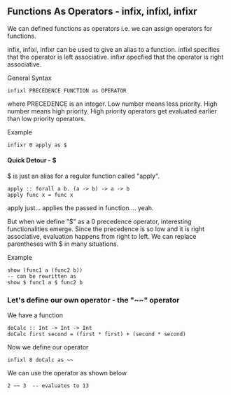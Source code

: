 ## Functions As Operators - infix, infixl, infixr

We can defined functions as operators i.e. we can assign operators for functions.

infix, infixl, infixr can be used to give an alias to a function. infixl specifies that the operator is left associative. infixr specfied that the operator is right associative.

General Syntax
```
infixl PRECEDENCE FUNCTION as OPERATOR
```
where PRECEDENCE is an integer. Low number means less priority. High number means high priority. High priority operators get evaluated earlier than low priority operators.

Example
```
infixr 0 apply as $
```

#### Quick Detour - $
$ is just an alias for a regular function called "apply".
```
apply :: forall a b. (a -> b) -> a -> b
apply func x = func x
```
apply just... applies the passed in function.... yeah.

But when we define "$" as a 0 precedence operator, interesting functionalities emerge. Since the precedence is so low and it is right associative, evaluation happens from right to left. We can replace parentheses with $ in many situations.

Example
```
show (func1 a (func2 b))
-- can be rewritten as
show $ func1 a $ func2 b
```

### Let's define our own operator - the "~~" operator

We have a function
```
doCalc :: Int -> Int -> Int
doCalc first second = (first * first) + (second * second)
```
Now we define our operator
```
infixl 8 doCalc as ~~
```
We can use the operator as shown below
```
2 ~~ 3  -- evaluates to 13
```
